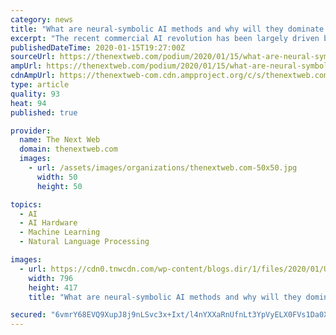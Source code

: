 ```yaml
---
category: news
title: "What are neural-symbolic AI methods and why will they dominate 2020?"
excerpt: "The recent commercial AI revolution has been largely driven by deep neural networks. First invented in the 1960s, deep NNs came into their own once fueled by the combination of internet-scale datasets and distributed GPU farms. But the field of AI is much richer than just this one type of algorithm. Symbolic reasoning algorithms such ..."
publishedDateTime: 2020-01-15T19:27:00Z
sourceUrl: https://thenextweb.com/podium/2020/01/15/what-are-neural-symbolic-ai-methods-and-why-will-they-dominate-2020/
ampUrl: https://thenextweb.com/podium/2020/01/15/what-are-neural-symbolic-ai-methods-and-why-will-they-dominate-2020/amp/
cdnAmpUrl: https://thenextweb-com.cdn.ampproject.org/c/s/thenextweb.com/podium/2020/01/15/what-are-neural-symbolic-ai-methods-and-why-will-they-dominate-2020/amp/
type: article
quality: 93
heat: 94
published: true

provider:
  name: The Next Web
  domain: thenextweb.com
  images:
    - url: /assets/images/organizations/thenextweb.com-50x50.jpg
      width: 50
      height: 50

topics:
  - AI
  - AI Hardware
  - Machine Learning
  - Natural Language Processing

images:
  - url: https://cdn0.tnwcdn.com/wp-content/blogs.dir/1/files/2020/01/Untitled-design36-796x417.png
    width: 796
    height: 417
    title: "What are neural-symbolic AI methods and why will they dominate 2020?"

secured: "6vmrY68EVQ9XupJ8j9nLSvc3x+Ixt/l4nYXXaRnUfnLt3YpVyELX0FVs1Da0XdvJtMAbKzMLItGXnGYUD2HuEZAQyD1uIF69w6RpTDRfghe9MlWhBEoNDqT+PmTNG8R5YDpOuAeXI2wFHbH2H/8qcsYe+5p6UL3WHMLF7xG55AHIdepqa62DOmC7bEpJQMQsQXwf0NIjFGOr3F1I6BTZn3U44/CZbQOjp2oewSh9Hxr7wTq0LKL+1YGiutNYf8eYrrc5iOzu3oPCfFdlT8TyEmupGT9aAhGNLHOFDJ2lmIYynSpnRJii7LLmcJrG+q6BVQnyUhoQv/F3cLQVNapGKiUM2q7erZE+OPYaPY+tp1ZG3ACu2FvqsV2YXF9idOFVwnuvCq1A2Vkmt2l+GCNxit0DqcbyoWoxO+nZqazm5o0cIHwEnBbpn8jhrZ8EYGHUnXqvs3mS/557kbb577QIeA==;woaxjM9UT5OgtuVM8HV+ug=="
---
```


